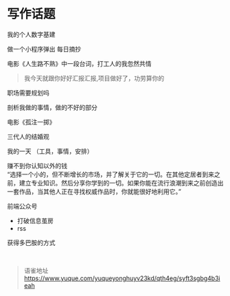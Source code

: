 # 写作话题
我的个人数字基建

做一个小程序弹出 每日摘抄

电影《人生路不熟》中一段台词，打工人的我忽然共情

> 我今天就跟你好好汇报汇报,项目做好了，功劳算你的

职场需要规划吗

剖析我做的事情，做的不好的部分

电影《孤注一掷》

三代人的结婚观

我的一天 （工具，事情，安排）

赚不到你认知以外的钱  
“选择一个小的，但不断增长的市场，并了解关于它的一切。在其他定居者到来之前，建立专业知识。然后分享你学到的一切。如果你能在流行浪潮到来之前创造出一套作品，当其他人正在寻找权威作品时，你就能很好地利用它。”

前端公众号

- 打破信息茧房
- rss

获得多巴胺的方式

<br>
  
> 语雀地址 https://www.yuque.com/yuqueyonghuyv23kd/qth4eg/syft3sgbg4b3ieah